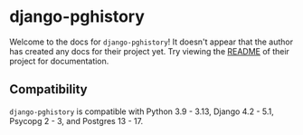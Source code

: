 # django-pghistory

Welcome to the docs for `django-pghistory`! It doesn't appear that the author has created any docs for their project yet. Try viewing the [README](https://github.com/Opus10/django-pghistory) of their project for documentation.

## Compatibility

`django-pghistory` is compatible with Python 3.9 - 3.13, Django 4.2 - 5.1, Psycopg 2 - 3, and Postgres 13 - 17.
